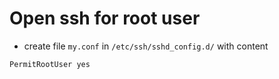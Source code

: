 # Open ssh for root user
- create file `my.conf` in `/etc/ssh/sshd_config.d/` with content
``` shell
PermitRootUser yes
```